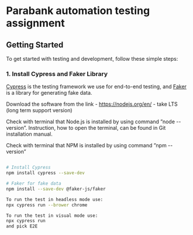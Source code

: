 # Parabank automation testing assignment


## Getting Started

To get started with testing and development, follow these simple steps:

### 1. Install Cypress and Faker Library

[Cypress](https://www.cypress.io/) is the testing framework we use for end-to-end testing, and [Faker](https://github.com/marak/Faker.js/) is a library for generating fake data.

Download the software from the link - https://nodejs.org/en/ - take LTS (long term support version)

Check with terminal that Node.js is installed by using command 
”node --version”. Instruction, how to open the terminal, can be found in Git installation manual.

Check with terminal that NPM is installed by using command 
”npm --version”
```bash

# Install Cypress
npm install cypress --save-dev

# Faker for fake data
npm install --save-dev @faker-js/faker

To run the test in headless mode use:
npx cypress run --brower chrome

To run the test in visual mode use:
npx cypress run
and pick E2E 
